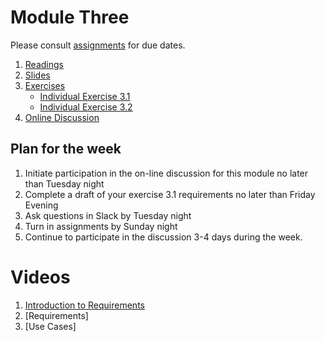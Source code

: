# Module Three

Please consult [assignments](../references/assignments.md) for due dates. 
1. [Readings](./readings/_module-3-readings.md)
2. [Slides](./slides)
3. [Exercises](./exercises)
    - [Individual Exercise 3.1](./exercises/03.1-Exercise-Requirements.md)
    - [Individual Exercise 3.2](./exercises/03.2-individual-requirements-analysis.md)
4. [Online Discussion](https://missouri.instructure.com/courses/50945/discussion_topics/891425?module_item_id=2575698)

## Plan for the week
1. Initiate participation in the on-line discussion for this module no later than Tuesday night
2. Complete a draft of your exercise 3.1 requirements no later than Friday Evening
3. Ask questions in Slack by Tuesday night
4. Turn in assignments by Sunday night
5. Continue to participate in the discussion 3-4 days during the week.

# Videos
1. [Introduction to Requirements](https://vimeo.com/455838400)
2. [Requirements]
3. [Use Cases]
